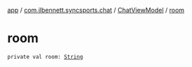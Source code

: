 [app](../../index.md) / [com.jlbennett.syncsports.chat](../index.md) / [ChatViewModel](index.md) / [room](./room.md)

# room

`private val room: `[`String`](https://kotlinlang.org/api/latest/jvm/stdlib/kotlin/-string/index.html)